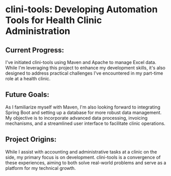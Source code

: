 # clini-tools: Developing Automation Tools for Health Clinic Administration

## Current Progress:
I've initiated clini-tools using Maven and Apache to manage Excel data. While I'm leveraging this project to enhance my development skills, it's also designed to address practical challenges I've encountered in my part-time role at a health clinic.

## Future Goals:
As I familiarize myself with Maven, I'm also looking forward to integrating Spring Boot and setting up a database for more robust data management. My objective is to incorporate advanced data processing, invoicing mechanisms, and a streamlined user interface to facilitate clinic operations.

## Project Origins:
While I assist with accounting and administrative tasks at a clinic on the side, my primary focus is on development. clini-tools is a convergence of these experiences, aiming to both solve real-world problems and serve as a platform for my technical growth.